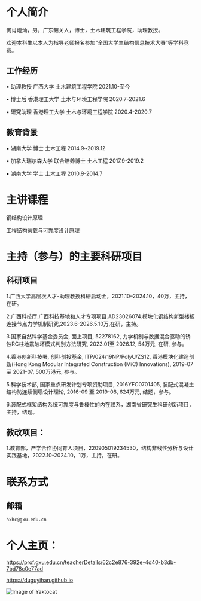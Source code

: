 # 个人简介

何肖煌灿，男，广东韶关人，博士，土木建筑工程学院，助理教授。

欢迎本科生以本人为指导老师报名参加“全国大学生结构信息技术大赛”等学科竞赛。

## 工作经历
▪ 助理教授    广西大学    土木建筑工程学院   2021.10-至今 

▪ 博士后     香港理工大学 土木与环境工程学院   2020.7-2021.6 

▪ 研究助理   香港理工大学 土木与环境工程学院   2020.4-2020.7
	
## 教育背景

▪ 湖南大学              	博士	土木工程	2014.9~2019.12

▪ 加拿大瑞尔森大学  	联合培养博士	土木工程	2017.9-2019.2

▪ 湖南大学	                学士	土木工程	2010.9-2014.7

# 主讲课程

钢结构设计原理

工程结构荷载与可靠度设计原理

#  主持（参与）的主要科研项目
## 科研项目
1.广西大学高层次人才-助理教授科研启动金，2021.10–2024.10，40万，主持，在研。

2.广西科技厅.广西科技基地和人才专项项目.AD23026074.模块化钢结构新型楼板连接节点力学机制研究,2023.6-2026.5.10万,在研，主持。

3.国家自然科学基金委员会, 面上项目, 52278162, 力学机制与数据混合驱动的锈蚀RC柱地震破坏模式判别方法研究, 2023.01至 2026.12, 54万元, 在研, 参与。

4.香港创新科技署, 创科创投基金, ITP/024/19NP/PolyU/ZS12, 香港模块化建造创新(Hong Kong Modular Integrated Construction (MiC) Innovations), 2019-07 至 2021-07, 500万港元, 参与。

5.科学技术部, 国家重点研发计划专项资助项目, 2016YFC0701405, 装配式混凝土结构防连续倒塌设计理论, 2016-09 至 2019-08, 624万元, 结题，参与。

6.装配式框架结构系统可靠度与鲁棒性的内在联系，湖南省研究生科研创新项目，主持，结题。


## 教改项目：
1.教育部，产学合作协同育人项目，220905019234530，结构非线性分析与设计实践基地，2022.10-2024.10，1万，主持，在研。

# 联系方式

## 邮箱
``` 
hxhc@gxu.edu.cn
```

# 个人主页：
https://prof.gxu.edu.cn/teacherDetails/62c2e876-392e-4d40-b3db-7bd78c0e77ad

https://duguyihan.github.io

![Image of Yaktocat](https://octodex.github.com/images/yaktocat.png)

